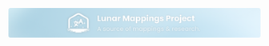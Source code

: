 ![Banner for Lunar Mappings Project](https://github.com/Lunar-Mapping-Project/.github/blob/main/assets/banner.png?raw=true)
